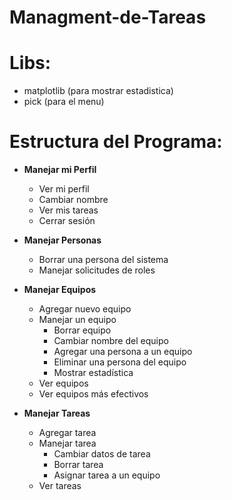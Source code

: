 # Managment-de-Tareas

# Libs:
- matplotlib (para mostrar estadistica)
- pick (para el menu)

# Estructura del Programa:

- **Manejar mi Perfil**
  - Ver mi perfil
  - Cambiar nombre
  - Ver mis tareas
  - Cerrar sesión

- **Manejar Personas**
  - Borrar una persona del sistema
  - Manejar solicitudes de roles

- **Manejar Equipos**
  - Agregar nuevo equipo
  - Manejar un equipo
    - Borrar equipo
    - Cambiar nombre del equipo
    - Agregar una persona a un equipo
    - Eliminar una persona del equipo
    - Mostrar estadística
  - Ver equipos
  - Ver equipos más efectivos

- **Manejar Tareas**
  - Agregar tarea
  - Manejar tarea
    - Cambiar datos de tarea
    - Borrar tarea
    - Asignar tarea a un equipo
  - Ver tareas
